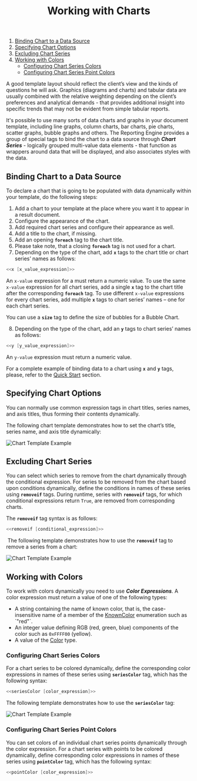 ﻿---
id: "working-with-charts"
url: "assembly/developer-guide/working-with-charts"
title: "Working with Charts"
weight: 5
productName: "GroupDocs.Assembly Cloud"
description: "Working with Charts"
keywords: ""
---

1. [Binding Chart to a Data Source](/assembly/developer-guide/working-with-charts/#binding-chart-to-a-data-source)
2. [Specifying Chart Options](/assembly/developer-guide/working-with-charts/#specifying-chart-options)
3. [Excluding Chart Series](/assembly/developer-guide/working-with-charts/#excluding-chart-series)
4. [Working with Colors](/assembly/developer-guide/working-with-charts/#working-with-colors)
    * [Configuring Chart Series Colors](/assembly/developer-guide/working-with-charts/#configuring-chart-series-colors)
    * [Configuring Chart Series Point Colors](/assembly/developer-guide/working-with-charts/#configuring-chart-series-point-colors)

A good template layout should reflect the client’s view and the kinds of questions he will ask. Graphics (diagrams and charts) and tabular data are usually combined with the relative weighting depending on the client’s preferences and analytical demands - that provides additional insight into specific trends that may not be evident from simple tabular reports.

It's possible to use many sorts of data charts and graphs in your document template, including line graphs, column charts, bar charts, pie charts, scatter graphs, bubble graphs and others. The Reporting Engine provides a group of special tags to bind the chart to a data source through ***Chart Series*** - logically grouped multi-value data elements - that function as wrappers around data that will be displayed, and also associates styles with the data.

## Binding Chart to a Data Source

To declare a chart that is going to be populated with data dynamically within your template, do the following steps:

1. Add a chart to your template at the place where you want it to appear in a result document.
2. Configure the appearance of the chart.
3. Add required chart series and configure their appearance as well.
4. Add a title to the chart, if missing.
5. Add an opening **`foreach`** tag to the chart title.
6. Please take note, that a closing **`foreach`** tag is not used for a chart.
7. Depending on the type of the chart, add **`x`** tags to the chart title or chart series’ names as follows:

```C#
<<x [x_value_expression]>>
```

An `x-value` expression for a must return a numeric value. To use the same `x-value` expression for all chart series, add a single **`x`** tag to the chart title after the corresponding **`foreach`** tag. To use different `x-value` expressions for every chart series, add multiple **`x`** tags to chart series’ names – one for each chart series.

You can use a **`size`** tag to define the size of bubbles for a Bubble Chart.

8. Depending on the type of the chart, add an **`y`** tags to chart series’ names as follows:

```C#
<<y [y_value_expression]>>
```

An `y-value` expression must return a numeric value.

For a complete example of binding data to a chart using **`x`** and **`y`** tags, please, refer to the [Quick Start](/assembly/getting-started/quick-start/#generating-a-report-in-three-steps) section.

## Specifying Chart Options

You can normally use common expression tags in chart titles, series names, and axis titles, thus forming their contents dynamically.

The following chart template demonstrates how to set the chart’s title, series name, and axis title dynamically:

![Chart Template Example](/assembly/images/working-with-charts/chart_example_1.png)

## Excluding Chart Series

You can select which series to remove from the chart dynamically through the conditional expression. For series to be removed from the chart based upon conditions dynamically, define the conditions in names of these series using **`removeif`** tags. During runtime, series with **`removeif`** tags, for which conditional expressions return `True`, are removed from corresponding charts.

The **`removeif`** tag syntax is as follows:

```C#
<<removeif [conditional_expression]>>
```

 The following template demonstrates how to use the **`removeif`** tag to remove a series from a chart:

![Chart Template Example](/assembly/images/working-with-charts/chart_example_2.png)

## Working with Colors

To work with colors dynamically you need to use ***Color Expressions***. A color expression must return a value of one of the following types:

* A string containing the name of known color, that is, the case-insensitive name of a member of the [KnownColor](https://msdn.microsoft.com/en-us/library/system.drawing.knowncolor(v=vs.110).aspx) enumeration such as `"red"`.
* An integer value defining RGB (red, green, blue) components of the color such as `0xFFFF00` (yellow).
* A value of the [Color](http://msdn.microsoft.com/en-us/library/system.drawing.color(v=vs.110).aspx) type.

### Configuring Chart Series Colors

For a chart series to be colored dynamically, define the corresponding color expressions in names of these series using **`seriesColor`** tag, which has the following syntax:

```C#
<<seriesColor [color_expression]>>
```

The following template demonstrates how to use the **`seriesColor`** tag:

![Chart Template Example](/assembly/images/working-with-charts/chart_example_3.png)

### Configuring Chart Series Point Colors

You can set colors of an individual chart series points dynamically through the color expression. For a chart series with points to be colored dynamically, define corresponding color expressions in names of these series using **`pointColor`** tag, which has the following syntax:

```C#
<<pointColor [color_expression]>>
```
